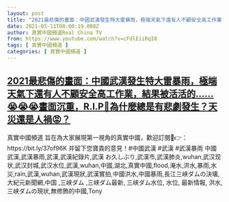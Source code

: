 ```yaml
---
layout: post
title: "2021最悲傷的畫面：中國武漢發生特大雷暴雨，極端天氣下還有人不顧安全高工作業，結果被活活的...😭😭😭畫面沉重，R.I.P🙏為什麼總是有悲劇發生？天災還是人禍😡？"
date: 2021-05-11T08:00:19.000Z
author: 真實中國頻道Real China TV
from: https://www.youtube.com/watch?v=cFdlEiiRqI8
tags: [ 真實中國頻道 ]
categories: [ 真實中國頻道 ]
---
```

<!--1620720019000-->
[2021最悲傷的畫面：中國武漢發生特大雷暴雨，極端天氣下還有人不顧安全高工作業，結果被活活的......😭😭😭畫面沉重，R.I.P🙏為什麼總是有悲劇發生？天災還是人禍😡？](https://www.youtube.com/watch?v=cFdlEiiRqI8)
------

<div>
真實中國頻道 旨在為大家展現第一視角的真實中國，歡迎訂閱💖👉：https://bit.ly/37of96K  并留下您寶貴的意見！#中國武漢 #武漢 #武漢暴雨 中國武漢,武漢暴雨,武漢,武漢紀錄片,武漢 お久しぶり,武漢市,武漢肺炎,wuhan,武汉现状,武汉封城,武汉水位,武漢,wuhan,中國,湖北,真實中國,flood,淹水,洪水,暴雨,水災,rain,武漢,wuhan,武漢現狀,武漢實拍,中國洪水,中國暴雨,長江三峡ダムの決壊,大紀元新聞網,中国 ,三峡ダム ,三峡ダム最新, 三峡ダム水位, 水位, 最新情報, 洪水, 三峡ダムの現状,無修飾的中國,Tony
</div>
